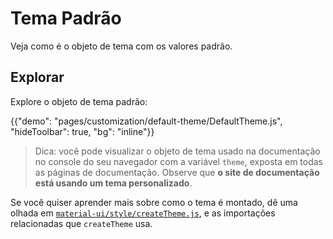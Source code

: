 # Tema Padrão

<p class="description">Veja como é o objeto de tema com os valores padrão.</p>

## Explorar

Explore o objeto de tema padrão:

{{"demo": "pages/customization/default-theme/DefaultTheme.js", "hideToolbar": true, "bg": "inline"}}

> Dica: você pode visualizar o objeto de tema usado na documentação no console do seu navegador com a variável `theme`, exposta em todas as páginas de documentação. Observe que **o site de documentação está usando um tema personalizado**.

<!-- #default-branch-switch -->

Se você quiser aprender mais sobre como o tema é montado, dê uma olhada em [`material-ui/style/createTheme.js`](https://github.com/mui-org/material-ui/blob/next/packages/material-ui/src/styles/createTheme.js), e as importações relacionadas que `createTheme` usa.

